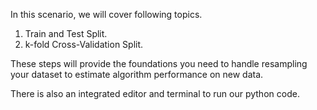 In this scenario, we will cover following topics.

1. Train and Test Split.
2. k-fold Cross-Validation Split.

These steps will provide the foundations you need to handle resampling your dataset to
estimate algorithm performance on new data.

There is also an integrated editor and terminal to run our python code.